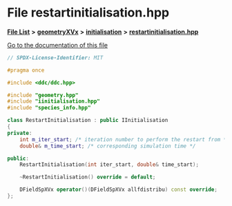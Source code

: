 

# File restartinitialisation.hpp

[**File List**](files.md) **>** [**geometryXVx**](dir_e51b496b46dd687775e46e0826614574.md) **>** [**initialisation**](dir_cdb336346544d0d5f695f9cdfe73a70e.md) **>** [**restartinitialisation.hpp**](restartinitialisation_8hpp.md)

[Go to the documentation of this file](restartinitialisation_8hpp.md)


```C++
// SPDX-License-Identifier: MIT

#pragma once

#include <ddc/ddc.hpp>

#include "geometry.hpp"
#include "iinitialisation.hpp"
#include "species_info.hpp"

class RestartInitialisation : public IInitialisation
{
private:
    int m_iter_start; /* iteration number to perform the restart from */
    double& m_time_start; /* corresponding simulation time */

public:
    RestartInitialisation(int iter_start, double& time_start);

    ~RestartInitialisation() override = default;

    DFieldSpXVx operator()(DFieldSpXVx allfdistribu) const override;
};
```


